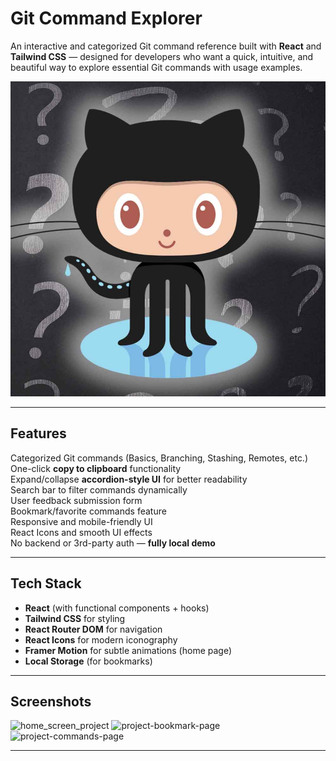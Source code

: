 #  Git Command Explorer

An interactive and categorized Git command reference built with **React** and **Tailwind CSS** — designed for developers who want a quick, intuitive, and beautiful way to explore essential Git commands with usage examples.

![Git Command Explorer Banner](./src/assets/images/git.jpg)

---

##  Features

 Categorized Git commands (Basics, Branching, Stashing, Remotes, etc.)  
 One-click **copy to clipboard** functionality  
 Expand/collapse **accordion-style UI** for better readability  
 Search bar to filter commands dynamically  
 User feedback submission form  
 Bookmark/favorite commands feature  
 Responsive and mobile-friendly UI  
 React Icons and smooth UI effects  
 No backend or 3rd-party auth — **fully local demo**

---

##  Tech Stack

- **React** (with functional components + hooks)
- **Tailwind CSS** for styling
- **React Router DOM** for navigation
- **React Icons** for modern iconography
- **Framer Motion** for subtle animations (home page)
- **Local Storage** (for bookmarks)


---

##  Screenshots
<img width="1918" height="977" alt="home_screen_project" src="https://github.com/user-attachments/assets/cdf0628a-7470-4f38-8f33-7da9b13f0bf6" />

<img width="1918" height="970" alt="project-bookmark-page" src="https://github.com/user-attachments/assets/9ec673a8-c30d-454f-9e1d-ebcb6534d432" />

<img width="1918" height="956" alt="project-commands-page" src="https://github.com/user-attachments/assets/43289b2b-1415-4c9f-a839-fa179c045cf2" />

---


